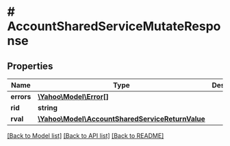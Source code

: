 # # AccountSharedServiceMutateResponse

## Properties

Name | Type | Description | Notes
------------ | ------------- | ------------- | -------------
**errors** | [**\Yahoo\Model\Error[]**](Error.md) |  | [optional] 
**rid** | **string** |  | [optional] 
**rval** | [**\Yahoo\Model\AccountSharedServiceReturnValue**](AccountSharedServiceReturnValue.md) |  | [optional] 

[[Back to Model list]](../../README.md#documentation-for-models) [[Back to API list]](../../README.md#documentation-for-api-endpoints) [[Back to README]](../../README.md)


